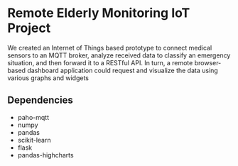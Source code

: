 # Remote Elderly Monitoring IoT Project
We created an Internet of Things based prototype to connect medical sensors to an MQTT broker, analyze received data to classify an emergency situation, and then forward it to a RESTful API. In turn, a remote browser-based dashboard application could request and visualize the data using various graphs and widgets

## Dependencies
- paho-mqtt
- numpy
- pandas
- scikit-learn
- flask
- pandas-highcharts
